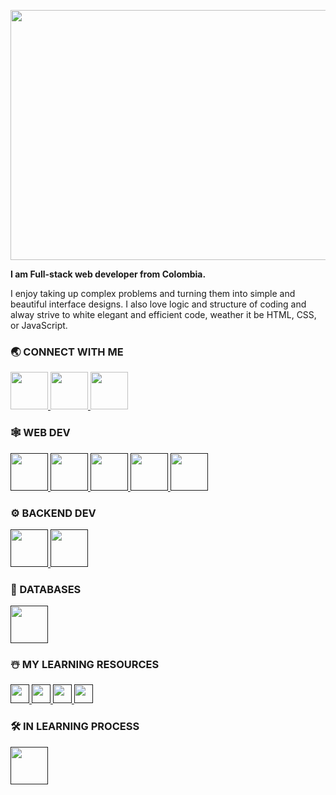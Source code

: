 <a href="url"><img src="https://user-images.githubusercontent.com/66482069/168949149-e1902e7f-9da8-42e6-bfe2-0513a522246e.png" height="400" width="1020px" max-width="100%" ></a>

<p><b>I am Full-stack web developer from Colombia.</b></p>
I enjoy taking up complex problems and turning them into simple and beautiful interface designs. I also love logic and structure of coding and alway strive to white elegant and efficient code, weather it be HTML, CSS, or JavaScript.

### 🌏 CONNECT WITH ME
<a href="https://www.instagram.com/juliocaceres___/">
<img src="https://user-images.githubusercontent.com/66482069/168952084-cc641a96-4bec-40c6-9bcc-7b4ac2ee8630.png" height="60px"  >
</a>
<a href="https://www.linkedin.com/in/julio-cesar-roma%C3%B1a-caceres-2040aa19a/">
<img src="https://user-images.githubusercontent.com/66482069/168952339-f01ffb1b-897e-4103-8688-43fc29fa90d7.png" height="60px"  >
</a>
<a href="https://replit.com/@juliocaceres">
<img src="https://user-images.githubusercontent.com/66482069/168959716-e3a24887-b124-4601-ad4c-a0dd48e581e1.png" height="60px"  >
</a>

### 🕸️ WEB DEV
<a href="">
<img src="https://user-images.githubusercontent.com/66482069/169156882-5cded18a-532e-4a4d-ab45-72a59810bd74.png" height="60px"  >
</a>
<a href="">
<img src="https://user-images.githubusercontent.com/66482069/169158091-4346ba16-d866-47c0-afcc-21ad6e13f272.png" height="60px"  >
</a>
<a href="">
<img src="https://user-images.githubusercontent.com/66482069/169156189-da5b7d2a-1fb2-4925-8328-9d505b49272b.png" height="60px"  >
</a>
<a href="">
<img src="https://user-images.githubusercontent.com/66482069/169158467-356cd201-ff26-49e1-ab1b-dd813e82ce5b.png" height="60px"  >
</a>
<a href="">
<img src="https://user-images.githubusercontent.com/66482069/169159163-b1b4afd6-6e77-4864-a764-1f15a122031c.png" height="60px"  >
</a>

### ⚙️ BACKEND DEV
<a href="">
<img src="https://user-images.githubusercontent.com/66482069/169159284-07772f32-d8a2-4157-9cdd-44737f2b20ea.png" height="60px"  >
</a>
<a href="">
<img src="https://user-images.githubusercontent.com/66482069/169185105-0259c720-3216-4af8-9908-df7f5c9214c9.png" height="60px"  >
</a>

### 📅 DATABASES
<a href="">
<img src="https://user-images.githubusercontent.com/66482069/169185752-37b6c897-9145-42cb-ba93-b31eeb97b1b4.png" height="60px"  >
</a>

### ☃️ MY LEARNING RESOURCES
<a href="">
<img src="https://user-images.githubusercontent.com/66482069/169186312-c806ad09-6e09-4024-963c-9cb8bf1ed963.png" height="30px"  >
</a>
<a href="">
<img src="https://user-images.githubusercontent.com/66482069/169186427-87ced389-1008-4eb0-b546-01dbb4b2b325.png" height="30px"  >
</a>
<a href="">
<img src="https://user-images.githubusercontent.com/66482069/169186505-0369fa7f-0de1-4cbc-b9e9-651e4fbf7015.png" height="30px"  >
</a>
<a href="">
<img src="https://user-images.githubusercontent.com/66482069/169186574-7596b10f-d037-4311-b9a7-152ea3e79f52.png" height="30px"  >
</a>


### 🛠 IN LEARNING PROCESS
<a href="">
<img src="https://www.arsys.es/blog/file/uploads/2020/04/01-vuejs.jpg" height="60px"  >
</a>




